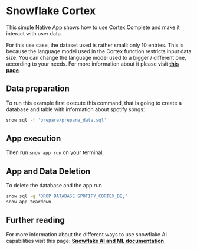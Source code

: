 # Snowflake Cortex

This simple Native App shows how to use Cortex Complete and make it interact with user data..

For this use case, the dataset used is rather small: only 10 entries. This is because the language model used in the Cortex function restricts input data size. You can change the language model used to a bigger / different one, according to your needs.
For more information about it please visit **[this page](https://docs.snowflake.com/en/user-guide/snowflake-cortex/llm-functions#cost-considerations)**.

## Data preparation

To run this example first execute this command, that is going to create a database and table with information about spotify songs:
```sh
snow sql -f 'prepare/prepare_data.sql'
```
## App execution

Then run `snow app run` on your terminal.

## App and Data Deletion
To delete the database and the app run

```sh
snow sql -q 'DROP DATABASE SPOTIFY_CORTEX_DB;'
snow app teardown
```

## Further reading

For more information about the different ways to use snowflake AI capabilities visit this page:
**[Snowflake AI and ML documentation](https://docs.snowflake.com/en/guides-overview-ai-features)**